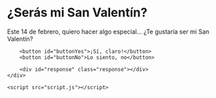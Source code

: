 <!DOCTYPE html>
<html lang="es">
<head>
    <meta charset="UTF-8">
    <meta name="viewport" content="width=device-width, initial-scale=1.0">
    <title>¿Serás mi San Valentín?</title>
    <link rel="stylesheet" href="styles.css">
</head>
<body>
    <div class="container">
        <h1>¿Serás mi San Valentín?</h1>
        <p>Este 14 de febrero, quiero hacer algo especial... ¿Te gustaría ser mi San Valentín?</p>
        
        <button id="buttonYes">¡Sí, claro!</button>
        <button id="buttonNo">Lo siento, no</button>

        <div id="response" class="response"></div>
    </div>

    <script src="script.js"></script>
</body>
</html>
